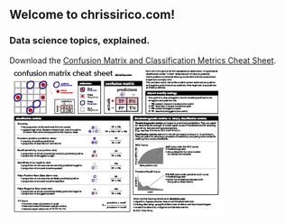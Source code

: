 ## Welcome to chrissirico.com!
### Data science topics, explained.

Download the [Confusion Matrix and Classification Metrics Cheat Sheet](files/confusion-matrix-classification-metrics.pdf).  
[![Confusion Matrix and Classification Metrics Cheat Sheet preview](images/CM-classification-cheat-sheet.png)](files/confusion-matrix-classification-metrics.pdf)
